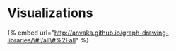 # Visualizations

{% embed url="http://anvaka.github.io/graph-drawing-libraries/\#!/all\#%2Fall" %}



